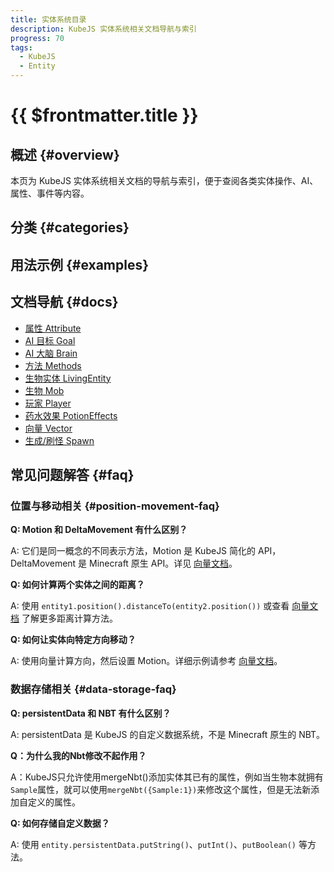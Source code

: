 ```yaml
---
title: 实体系统目录
description: KubeJS 实体系统相关文档导航与索引
progress: 70
tags:
  - KubeJS
  - Entity
---
```


# {{ $frontmatter.title }}

## 概述 {#overview}

本页为 KubeJS 实体系统相关文档的导航与索引，便于查阅各类实体操作、AI、属性、事件等内容。

## 分类 {#categories}

## 用法示例 {#examples}

## 文档导航 {#docs}

- [属性 Attribute](./Attribute.md)
- [AI 目标 Goal](./Goal.md)
- [AI 大脑 Brain](./Brain.md)
- [方法 Methods](./Methods.md)
- [生物实体 LivingEntity](./LivingEntity.md)
- [生物 Mob](./Mob.md)
- [玩家 Player](./Player.md)
- [药水效果 PotionEffects](./PotionEffects.md)
- [向量 Vector](./Vector.md)
- [生成/刷怪 Spawn](./Spawn.md)

## 常见问题解答 {#faq}

### 位置与移动相关 {#position-movement-faq}

**Q: Motion 和 DeltaMovement 有什么区别？**

A: 它们是同一概念的不同表示方法，Motion 是 KubeJS 简化的 API，DeltaMovement 是 Minecraft 原生 API。详见 [向量文档](./Vector#motion-system)。

**Q: 如何计算两个实体之间的距离？**

A: 使用 `entity1.position().distanceTo(entity2.position())` 或查看 [向量文档](./Vector) 了解更多距离计算方法。

**Q: 如何让实体向特定方向移动？**

A: 使用向量计算方向，然后设置 Motion。详细示例请参考 [向量文档](./Vector#common-use-cases)。

### 数据存储相关 {#data-storage-faq}

**Q: persistentData 和 NBT 有什么区别？**

A: persistentData 是 KubeJS 的自定义数据系统，不是 Minecraft 原生的 NBT。

**Q：为什么我的Nbt修改不起作用？**

A：KubeJS只允许使用mergeNbt()添加实体其已有的属性，例如当生物本就拥有`Sample`属性，就可以使用`mergeNbt({Sample:1})`来修改这个属性，但是无法新添加自定义的属性。

**Q: 如何存储自定义数据？**

A: 使用 `entity.persistentData.putString()`、`putInt()`、`putBoolean()` 等方法。